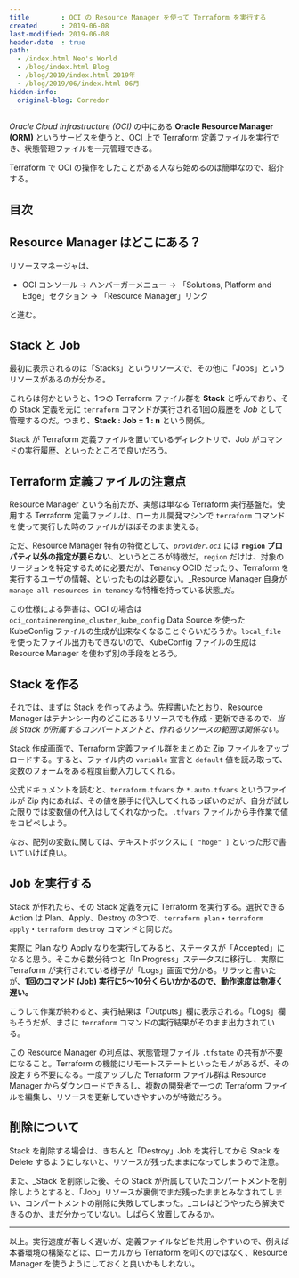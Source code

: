 ```yaml
---
title        : OCI の Resource Manager を使って Terraform を実行する
created      : 2019-06-08
last-modified: 2019-06-08
header-date  : true
path:
  - /index.html Neo's World
  - /blog/index.html Blog
  - /blog/2019/index.html 2019年
  - /blog/2019/06/index.html 06月
hidden-info:
  original-blog: Corredor
---
```


_Oracle Cloud Infrastructure (OCI)_ の中にある __Oracle Resource Manager (ORM)__ というサービスを使うと、OCI 上で Terraform 定義ファイルを実行でき、状態管理ファイルを一元管理できる。

Terraform で OCI の操作をしたことがある人なら始めるのは簡単なので、紹介する。

## 目次

## Resource Manager はどこにある？

リソースマネージャは、

- OCI コンソール → ハンバーガーメニュー → 「Solutions, Platform and Edge」セクション → 「Resource Manager」リンク

と進む。

## Stack と Job

最初に表示されるのは「Stacks」というリソースで、その他に「Jobs」というリソースがあるのが分かる。

これらは何かというと、1つの Terraform ファイル群を __Stack__ と呼んでおり、その Stack 定義を元に `terraform` コマンドが実行される1回の履歴を _Job_ として管理するのだ。つまり、__Stack : Job = 1 : n__ という関係。

Stack が Terraform 定義ファイルを置いているディレクトリで、Job がコマンドの実行履歴、といったところで良いだろう。

## Terraform 定義ファイルの注意点

Resource Manager という名前だが、実態は単なる Terraform 実行基盤だ。使用する Terraform 定義ファイルは、ローカル開発マシンで `terraform` コマンドを使って実行した時のファイルがほぼそのまま使える。

ただ、Resource Manager 特有の特徴として、_`provider.oci`_ には __`region` プロパティ以外の指定が要らない__、というところが特徴だ。`region` だけは、対象のリージョンを特定するために必要だが、Tenancy OCID だったり、Terraform を実行するユーザの情報、といったものは必要ない。_Resource Manager 自身が `manage all-resources in tenancy` な特権を持っている状態_だ。

この仕様による弊害は、OCI の場合は `oci_containerengine_cluster_kube_config` Data Source を使った KubeConfig ファイルの生成が出来なくなることぐらいだろうか。`local_file` を使ったファイル出力もできないので、KubeConfig ファイルの生成は Resource Manager を使わず別の手段をとろう。

## Stack を作る

それでは、まずは Stack を作ってみよう。先程書いたとおり、Resource Manager はテナンシー内のどこにあるリソースでも作成・更新できるので、_当該 Stack が所属するコンパートメントと、作れるリソースの範囲は関係ない。_

Stack 作成画面で、Terraform 定義ファイル群をまとめた Zip ファイルをアップロードする。すると、ファイル内の `variable` 宣言と `default` 値を読み取って、変数のフォームをある程度自動入力してくれる。

公式ドキュメントを読むと、`terraform.tfvars` か `*.auto.tfvars` というファイルが Zip 内にあれば、その値を勝手に代入してくれるっぽいのだが、自分が試した限りでは変数値の代入はしてくれなかった。`.tfvars` ファイルから手作業で値をコピペしよう。

なお、配列の変数に関しては、テキストボックスに `[ "hoge" ]` といった形で書いていけば良い。

## Job を実行する

Stack が作れたら、その Stack 定義を元に Terraform を実行する。選択できる Action は Plan、Apply、Destroy の3つで、`terraform plan`・`terraform apply`・`terraform destroy` コマンドと同じだ。

実際に Plan なり Apply なりを実行してみると、ステータスが「Accepted」になると思う。そこから数分待つと「In Progress」ステータスに移行し、実際に Terraform が実行されている様子が「Logs」画面で分かる。サラッと書いたが、__1回のコマンド (Job) 実行に5〜10分くらいかかるので、動作速度は物凄く遅い。__

こうして作業が終わると、実行結果は「Outputs」欄に表示される。「Logs」欄もそうだが、まさに `terraform` コマンドの実行結果がそのまま出力されている。

この Resource Manager の利点は、状態管理ファイル `.tfstate` の共有が不要になること。Terraform の機能にリモートステートといったモノがあるが、その設定すら不要になる。一度アップした Terraform ファイル群は Resource Manager からダウンロードできるし、複数の開発者で一つの Terraform ファイルを編集し、リソースを更新していきやすいのが特徴だろう。

## 削除について

Stack を削除する場合は、きちんと「Destroy」Job を実行してから Stack を Delete するようにしないと、リソースが残ったままになってしまうので注意。

また、_Stack を削除した後、その Stack が所属していたコンパートメントを削除しようとすると、「Job」リソースが裏側でまだ残ったままとみなされてしまい、コンパートメントの削除に失敗してしまった。_コレはどうやったら解決できるのか、まだ分かっていない。しばらく放置してみるか。

---

以上。実行速度が著しく遅いが、定義ファイルなどを共用しやすいので、例えば本番環境の構築などは、ローカルから Terraform を叩くのではなく、Resource Manager を使うようにしておくと良いかもしれない。
